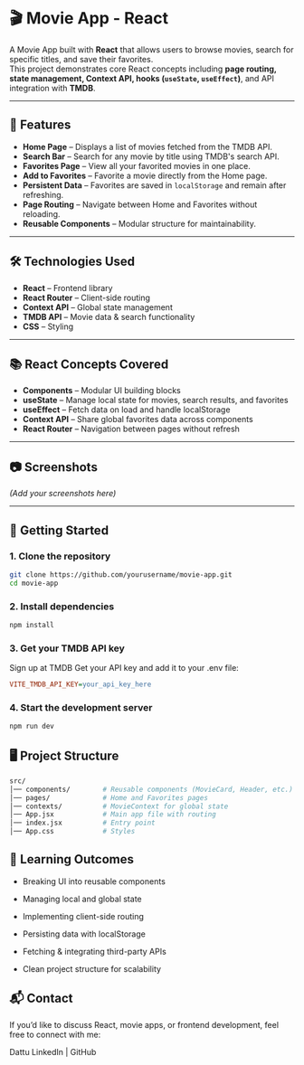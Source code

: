   # 🎬 Movie App - React
  
  A Movie App built with **React** that allows users to browse movies, search for specific titles, and save their favorites.  
  This project demonstrates core React concepts including **page routing, state management, Context API, hooks (`useState`, `useEffect`)**, and API integration with **TMDB**.
  
  ---
  
  ## 🚀 Features
  
  - **Home Page** – Displays a list of movies fetched from the TMDB API.
  - **Search Bar** – Search for any movie by title using TMDB's search API.
  - **Favorites Page** – View all your favorited movies in one place.
  - **Add to Favorites** – Favorite a movie directly from the Home page.
  - **Persistent Data** – Favorites are saved in `localStorage` and remain after refreshing.
  - **Page Routing** – Navigate between Home and Favorites without reloading.
  - **Reusable Components** – Modular structure for maintainability.
  
  ---
  
  ## 🛠️ Technologies Used
  
  - **React** – Frontend library
  - **React Router** – Client-side routing
  - **Context API** – Global state management
  - **TMDB API** – Movie data & search functionality
  - **CSS** – Styling
  
  ---
  
  ## 📚 React Concepts Covered
  
  - **Components** – Modular UI building blocks
  - **useState** – Manage local state for movies, search results, and favorites
  - **useEffect** – Fetch data on load and handle localStorage
  - **Context API** – Share global favorites data across components
  - **React Router** – Navigation between pages without refresh
  
  ---
  
  ## 📷 Screenshots
  
  *(Add your screenshots here)*
  
  ---
  
  ## 🔑 Getting Started
  
  ### 1. Clone the repository
  ```bash
  git clone https://github.com/yourusername/movie-app.git
  cd movie-app
```
  ### 2. Install dependencies
  ```bash
  npm install
```
  ### 3. Get your TMDB API key
  Sign up at TMDB
  Get your API key and add it to your .env file:
  
  ```ini
  VITE_TMDB_API_KEY=your_api_key_here
```
  ### 4. Start the development server
  ```bash
  npm run dev
```
 ## 🖥️ Project Structure
  ```graphql
  src/
  │── components/        # Reusable components (MovieCard, Header, etc.)
  │── pages/             # Home and Favorites pages
  │── contexts/          # MovieContext for global state
  │── App.jsx            # Main app file with routing
  │── index.jsx          # Entry point
  │── App.css            # Styles
```
  ## 🌟 Learning Outcomes
  - Breaking UI into reusable components
  
  - Managing local and global state
  
  - Implementing client-side routing
  
  - Persisting data with localStorage
  
  - Fetching & integrating third-party APIs
  
  - Clean project structure for scalability
  
  ## 📬 Contact
  If you’d like to discuss React, movie apps, or frontend development, feel free to connect with me:
  
  Dattu
  LinkedIn | GitHub
